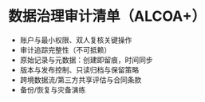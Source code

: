 # 数据治理审计清单（ALCOA+）

- 账户与最小权限、双人复核关键操作
- 审计追踪完整性（不可抵赖）
- 原始记录与元数据：创建即留痕，时间同步
- 版本与发布控制、只读归档与保留策略
- 跨境数据流/第三方共享评估与合同条款
- 备份/恢复与灾备演练

